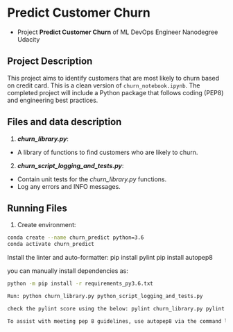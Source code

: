 # Predict Customer Churn

- Project **Predict Customer Churn** of ML DevOps Engineer Nanodegree Udacity

## Project Description
This project aims to identify customers that are most likely to churn based on credit card. This is a clean version of `churn_notebook.ipynb`. The completed project will include a Python package that follows coding (PEP8) and engineering best practices.

## Files and data description
1. ***churn_library.py***: 
- A library of functions to find customers who are likely to churn.
2. ***churn_script_logging_and_tests.py***:
- Contain unit tests for the *churn_library.py* functions.
- Log any errors and INFO messages.

## Running Files
1. Create environment:
```bash
conda create --name churn_predict python=3.6 
conda activate churn_predict 
```
Install the linter and auto-formatter: pip install pylint pip install autopep8

you can manually install dependencies as:
```bash
python -m pip install -r requirements_py3.6.txt

Run: python churn_library.py python_script_logging_and_tests.py

check the pylint score using the below: pylint churn_library.py pylint churn_script_logging_and_tests.py

To assist with meeting pep 8 guidelines, use autopep8 via the command line commands below: autopep8 --in-place --aggressive --aggressive churn_script_logging_and_tests.py autopep8 --in-place --aggressive --aggressive churn_library.py